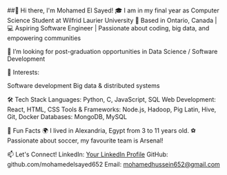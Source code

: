 ##👋 Hi there, I'm Mohamed El Sayed!
🎓 I am in my final year as Computer Science Student at Wilfrid Laurier University
📍 Based in Ontario, Canada |
💻 Aspiring Software Engineer | Passionate about coding, big data, and empowering communities

🤔 I’m looking for post-graduation opportunities in Data Science / Software Development

🌟 Interests:

Software development
Big data & distributed systems


🛠️ Tech Stack
Languages: Python, C, JavaScript, SQL
Web Development: React, HTML, CSS
Tools & Frameworks: Node.js, Hadoop, Pig Latin, Hive, Git, Docker
Databases: MongoDB, MySQL

🌟 Fun Facts
🌍 I lived in Alexandria, Egypt from 3 to 11 years old.
⚽ Passionate about soccer, my favourite team is Arsenal!






📫 Let's Connect!
LinkedIn: [Your LinkedIn Profile](https://www.linkedin.com/in/mohamedelsayed7/)
GitHub: github.com/mohamedelsayed652
Email: mohamedhussein652@gmail.com
<!--
**mohamedelsayed652/mohamedelsayed652** is a ✨ _special_ ✨ repository because its `README.md` (this file) appears on your GitHub profile.

Here are some ideas to get you started:

- 🔭 I’m currently working on ...
- 🌱 I’m currently learning ...
- 👯 I’m looking to collaborate on ...
- 🤔 I’m looking for help with ...
- 💬 Ask me about ...
- 📫 How to reach me: ...
- 😄 Pronouns: ...
- ⚡ Fun fact: ...
-->
